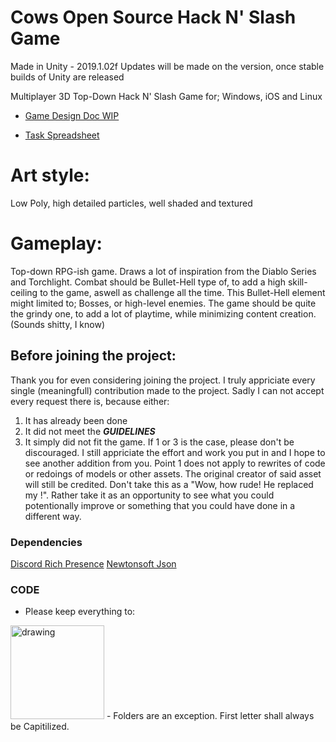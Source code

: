 # Cows Open Source Hack N' Slash Game

Made in Unity - 2019.1.02f
Updates will be made on the version, once stable builds of Unity are released

Multiplayer 3D Top-Down Hack N' Slash Game for; Windows, iOS and Linux

- [Game Design Doc WIP](https://docs.google.com/document/d/1efqXgjajaEB8XXEQDPFiBsHdwfwno5MTNYbWqtctqqQ/edit?usp=sharing)

- [Task Spreadsheet](https://docs.google.com/spreadsheets/d/1_9GojqTcnHBSy8lZDnV2v1iqEkBkA65GNwBtfiDgYKc/edit#gid=573005079)

Art style:
= 
Low Poly, high detailed particles, well shaded and textured

Gameplay:
=
Top-down RPG-ish game. Draws a lot of inspiration from the Diablo Series and Torchlight. 
Combat should be Bullet-Hell type of, to add a high skill-ceiling to the game, aswell as challenge all the time.
This Bullet-Hell element might limited to; Bosses, or high-level enemies.
The game should be quite the grindy one, to add a lot of playtime, while minimizing content creation. 
(Sounds shitty, I know)

## Before joining the project:
Thank you for even considering joining the project. I truly appriciate every single (meaningfull) contribution made to the project. Sadly I can not accept every request there is, because either: 
1) It has already been done
2) It did not meet the ___GUIDELINES___
3) It simply did not fit the game. 
If 1 or 3 is the case, please don't be discouraged. I still appriciate the effort and work you put in and I hope to see another addition from you. 
Point 1 does not apply to rewrites of code or redoings of models or other assets. The original creator of said asset will still be credited. Don't take this as a "Wow, how rude! He replaced my <insert asset here>!". Rather take it as an opportunity to see what you could potentionally improve or something that you could have done in a different way.

### Dependencies
[Discord Rich Presence](https://github.com/Imperium42/discord-rpc-unity)
[Newtonsoft Json](https://www.newtonsoft.com/json)

### CODE
- Please keep everything to:
<img src="https://cdn.discordapp.com/attachments/454231546858176512/487641175843405835/Terminology.png" alt="drawing" width="150"/>
- Folders are an exception. First letter shall always be Capitilized.
